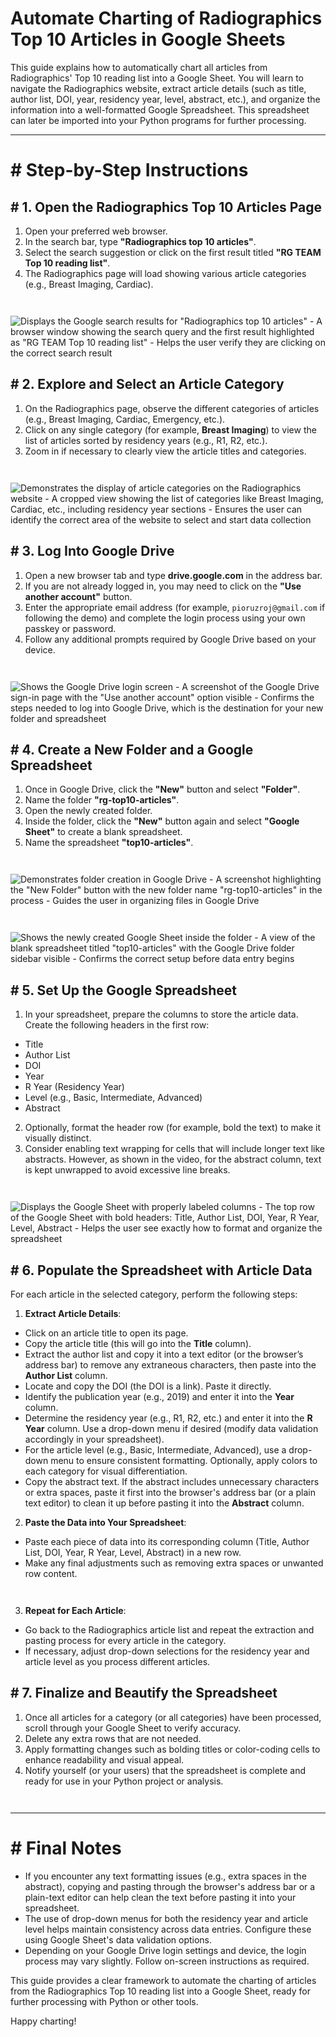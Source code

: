 # Automate Charting of Radiographics Top 10 Articles in Google Sheets

This guide explains how to automatically chart all articles from Radiographics' Top 10 reading list into a Google Sheet. You will learn to navigate the Radiographics website, extract article details (such as title, author list, DOI, year, residency year, level, abstract, etc.), and organize the information into a well-formatted Google Spreadsheet. This spreadsheet can later be imported into your Python programs for further processing.

---

# # Step-by-Step Instructions

## # 1. Open the Radiographics Top 10 Articles Page

1. Open your preferred web browser.
2. In the search bar, type **"Radiographics top 10 articles"**.
3. Select the search suggestion or click on the first result titled **"RG TEAM Top 10 reading list"**.
4. The Radiographics page will load showing various article categories (e.g., Breast Imaging, Cardiac).

```


```

![Displays the Google search results for "Radiographics top 10 articles" - A browser window showing the search query and the first result highlighted as "RG TEAM Top 10 reading list" - Helps the user verify they are clicking on the correct search result](screenshots/screenshot_google_search_1741100577.png)

## # 2. Explore and Select an Article Category

1. On the Radiographics page, observe the different categories of articles (e.g., Breast Imaging, Cardiac, Emergency, etc.).
2. Click on any single category (for example, **Breast Imaging**) to view the list of articles sorted by residency years (e.g., R1, R2, etc.).
3. Zoom in if necessary to clearly view the article titles and categories.

```


```

![Demonstrates the display of article categories on the Radiographics website - A cropped view showing the list of categories like Breast Imaging, Cardiac, etc., including residency year sections - Ensures the user can identify the correct area of the website to select and start data collection](screenshots/screenshot_category_list_1741100588.png)

## # 3. Log Into Google Drive

1. Open a new browser tab and type **drive.google.com** in the address bar.
2. If you are not already logged in, you may need to click on the **"Use another account"** button.
3. Enter the appropriate email address (for example, `pioruzroj@gmail.com` if following the demo) and complete the login process using your own passkey or password.
4. Follow any additional prompts required by Google Drive based on your device.

```


```

![Shows the Google Drive login screen - A screenshot of the Google Drive sign-in page with the "Use another account" option visible - Confirms the steps needed to log into Google Drive, which is the destination for your new folder and spreadsheet](screenshots/screenshot_google_drive_login_1741100597.png)

## # 4. Create a New Folder and a Google Spreadsheet

1. Once in Google Drive, click the **"New"** button and select **"Folder"**.
2. Name the folder **"rg-top10-articles"**.
3. Open the newly created folder.
4. Inside the folder, click the **"New"** button again and select **"Google Sheet"** to create a blank spreadsheet.
5. Name the spreadsheet **"top10-articles"**.

```


```

![Demonstrates folder creation in Google Drive - A screenshot highlighting the "New Folder" button with the new folder name "rg-top10-articles" in the process - Guides the user in organizing files in Google Drive](screenshots/screenshot_new_folder_1741100605.png)

```


```

![Shows the newly created Google Sheet inside the folder - A view of the blank spreadsheet titled "top10-articles" with the Google Drive folder sidebar visible - Confirms the correct setup before data entry begins](screenshots/screenshot_new_sheet_1741100617.png)

## # 5. Set Up the Google Spreadsheet

1. In your spreadsheet, prepare the columns to store the article data. Create the following headers in the first row:
- Title
- Author List
- DOI
- Year
- R Year (Residency Year)
- Level (e.g., Basic, Intermediate, Advanced)
- Abstract

2. Optionally, format the header row (for example, bold the text) to make it visually distinct.
3. Consider enabling text wrapping for cells that will include longer text like abstracts. However, as shown in the video, for the abstract column, text is kept unwrapped to avoid excessive line breaks.

```


```

![Displays the Google Sheet with properly labeled columns - The top row of the Google Sheet with bold headers: Title, Author List, DOI, Year, R Year, Level, Abstract - Helps the user see exactly how to format and organize the spreadsheet](screenshots/screenshot_sheet_setup_1741100628.png)

## # 6. Populate the Spreadsheet with Article Data

For each article in the selected category, perform the following steps:

1. **Extract Article Details**:
- Click on an article title to open its page.
- Copy the article title (this will go into the **Title** column).
- Extract the author list and copy it into a text editor (or the browser’s address bar) to remove any extraneous characters, then paste into the **Author List** column.
- Locate and copy the DOI (the DOI is a link). Paste it directly.
- Identify the publication year (e.g., 2019) and enter it into the **Year** column.
- Determine the residency year (e.g., R1, R2, etc.) and enter it into the **R Year** column. Use a drop-down menu if desired (modify data validation accordingly in your spreadsheet).
- For the article level (e.g., Basic, Intermediate, Advanced), use a drop-down menu to ensure consistent formatting. Optionally, apply colors to each category for visual differentiation.
- Copy the abstract text. If the abstract includes unnecessary characters or extra spaces, paste it first into the browser's address bar (or a plain text editor) to clean it up before pasting it into the **Abstract** column.

2. **Paste the Data into Your Spreadsheet**:
- Paste each piece of data into its corresponding column (Title, Author List, DOI, Year, R Year, Level, Abstract) in a new row.
- Make any final adjustments such as removing extra spaces or unwanted row content.

```


```

3. **Repeat for Each Article**:
- Go back to the Radiographics article list and repeat the extraction and pasting process for every article in the category.
- If necessary, adjust drop-down selections for the residency year and article level as you process different articles.

## # 7. Finalize and Beautify the Spreadsheet

1. Once all articles for a category (or all categories) have been processed, scroll through your Google Sheet to verify accuracy.
2. Delete any extra rows that are not needed.
3. Apply formatting changes such as bolding titles or color-coding cells to enhance readability and visual appeal.
4. Notify yourself (or your users) that the spreadsheet is complete and ready for use in your Python project or analysis.

```


```

---

# # Final Notes

- If you encounter any text formatting issues (e.g., extra spaces in the abstract), copying and pasting through the browser's address bar or a plain-text editor can help clean the text before pasting it into your spreadsheet.
- The use of drop-down menus for both the residency year and article level helps maintain consistency across data entries. Configure these using Google Sheet's data validation options.
- Depending on your Google Drive login settings and device, the login process may vary slightly. Follow on-screen instructions as required.

This guide provides a clear framework to automate the charting of articles from the Radiographics Top 10 reading list into a Google Sheet, ready for further processing with Python or other tools.

Happy charting!